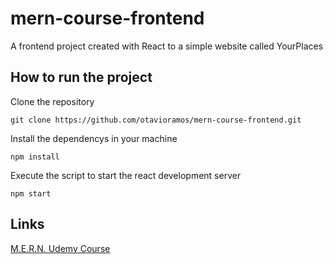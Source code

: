 # mern-course-frontend
A frontend project created with React to a simple website called YourPlaces

## How to run the project
Clone the repository

```
git clone https://github.com/otavioramos/mern-course-frontend.git
```

Install the dependencys in your machine
```
npm install
```

Execute the script to start the react development server
```
npm start
```

## Links
[M.E.R.N. Udemy Course](https://www.udemy.com/course/react-nodejs-express-mongodb-the-mern-fullstack-guide/)
